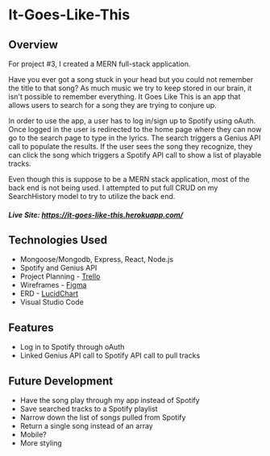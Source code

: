 # It-Goes-Like-This

## Overview

For project #3, I created a MERN full-stack application.

Have you ever got a song stuck in your head but you could not remember the title to that song? As much music we try to keep stored in our brain, it isn't possible to remember everything. It Goes Like This is an app that allows users to search for a song they are trying to conjure up. 

In order to use the app, a user has to log in/sign up to Spotify using oAuth. Once logged in the user is redirected to the home page where they can now go to the search page to type in the lyrics. The search triggers a Genius API call to populate the results. If the user sees the song they recognize, they can click the song which triggers a Spotify API call to show a list of playable tracks.

Even though this is suppose to be a MERN stack application, most of the back end is not being used. I attempted to put full CRUD on my SearchHistory model to try to utilize the back end.

##### Live Site: https://it-goes-like-this.herokuapp.com/

## Technologies Used

* Mongoose/Mongodb, Express, React, Node.js
* Spotify and Genius API
* Project Planning - [Trello](https://trello.com/b/1iYwcRE9/wdi-project-3-it-goes-like-this#)
* Wireframes - [Figma](https://www.figma.com/file/aLmUqoFOczHxskSaBqM4cSNR/It-Goes-Like-This?node-id=0%3A1)
* ERD - [LucidChart](https://www.lucidchart.com/invitations/accept/b96ef709-87b0-432b-8a1c-f6ef3702c3b1)
* Visual Studio Code

## Features

* Log in to Spotify through oAuth
* Linked Genius API call to Spotify API call to pull tracks

## Future Development

* Have the song play through my app instead of Spotify
* Save searched tracks to a Spotify playlist
* Narrow down the list of songs pulled from Spotify
* Return a single song instead of an array
* Mobile?
* More styling